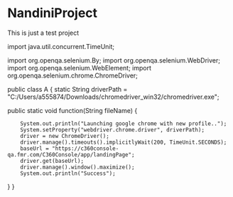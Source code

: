 # NandiniProject
This is just a test project 


import java.util.concurrent.TimeUnit;

import org.openqa.selenium.By;
import org.openqa.selenium.WebDriver;
import org.openqa.selenium.WebElement;
import org.openqa.selenium.chrome.ChromeDriver;

public class A
{
static String driverPath = "C:/Users/a555874/Downloads/chromedriver_win32/chromedriver.exe";

public static void function(String fileName)
     {
    
		System.out.println("Launching google chrome with new profile..");
		System.setProperty("webdriver.chrome.driver", driverPath);
		driver = new ChromeDriver();
	    driver.manage().timeouts().implicitlyWait(200, TimeUnit.SECONDS);
		baseUrl = "https://c360console-qa.fmr.com/C360Console/app/landingPage";
	    driver.get(baseUrl);
	    driver.manage().window().maximize(); 
	    System.out.println("Success");
}
}


